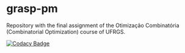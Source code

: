 # grasp-pm
Repository with the final assignment of the Otimização Combinatória (Combinatorial Optimization) course of UFRGS.

[![Codacy Badge](https://app.codacy.com/project/badge/Grade/1d387dfe954a4412857a651bec318bd1)](https://www.codacy.com/gh/eder-matheus/grasp-pm/dashboard?utm_source=github.com&amp;utm_medium=referral&amp;utm_content=eder-matheus/grasp-pm&amp;utm_campaign=Badge_Grade)
